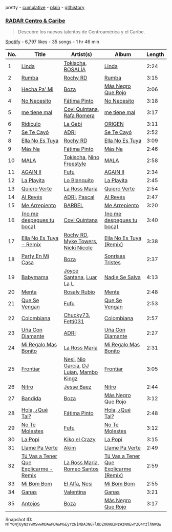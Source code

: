 pretty - [cumulative](/playlists/cumulative/37i9dQZF1DWWyiRTvabqLE.md) - [plain](/playlists/plain/37i9dQZF1DWWyiRTvabqLE) - [githistory](https://github.githistory.xyz/mackorone/spotify-playlist-archive/blob/main/playlists/plain/37i9dQZF1DWWyiRTvabqLE)

### [RADAR Centro & Caribe](https://open.spotify.com/playlist/37i9dQZF1DWWyiRTvabqLE)

> Descubre los nuevos talentos de Centroamérica y el Caribe.

[Spotify](https://open.spotify.com/user/spotify) - 6,797 likes - 35 songs - 1 hr 46 min

| No. | Title | Artist(s) | Album | Length |
|---|---|---|---|---|
| 1 | [Linda](https://open.spotify.com/track/1ahCrpeTt94LL7y1aXw0Y8) | [Tokischa](https://open.spotify.com/artist/2p4aN0Uxkk3iT3HK0cJ2cJ), [ROSALÍA](https://open.spotify.com/artist/7ltDVBr6mKbRvohxheJ9h1) | [Linda](https://open.spotify.com/album/6rFyXU9FiGytyYqfbwYO09) | 2:24 |
| 2 | [Rumba](https://open.spotify.com/track/04Oynte1xZfgnPh8kXhmE7) | [Rochy RD](https://open.spotify.com/artist/4riOEaOW5hCeqomFDBk0aP) | [Rumba](https://open.spotify.com/album/0YrHyGolRAyrQ508sh4Yw4) | 3:15 |
| 3 | [Hecha Pa' Mi](https://open.spotify.com/track/3VvA1wSxukMLsvXoXtlwWx) | [Boza](https://open.spotify.com/artist/2NfSBtmWe7oPw1EmetJVso) | [Más Negro Que Rojo](https://open.spotify.com/album/1dzGsItgF4Gp1G4TNsdoXU) | 3:06 |
| 4 | [No Necesito](https://open.spotify.com/track/4qzG6DyIO3RZLyhrZ6oq9f) | [Fátima Pinto](https://open.spotify.com/artist/4CCbR8akoap4IDhxSlxlzG) | [No Necesito](https://open.spotify.com/album/7oU4VcTlBUltx6C3gZnkfM) | 3:18 |
| 5 | [me tiene mal](https://open.spotify.com/track/4xkUELFJCJRKEIEZdTWlAL) | [Covi Quintana](https://open.spotify.com/artist/2sSqkk6j5gRa7MzeQqMfIN), [Rafa Romera](https://open.spotify.com/artist/5L6WDyrviuO7HkNgMdDeCa) | [me tiene mal](https://open.spotify.com/album/2IPWyKgmRk4ieMqgxaZHvp) | 3:17 |
| 6 | [Ridículo](https://open.spotify.com/track/1BDuJupH2LXLs8IptcN7Oh) | [La Gabi](https://open.spotify.com/artist/3WsE5ectfizV81CnVMkbbi) | [ORIGEN](https://open.spotify.com/album/69uttGVf6dDFwYEpzzOCGL) | 3:11 |
| 7 | [Se Te Cayó](https://open.spotify.com/track/2eyaovnTryBlxQZrQ2TDMx) | [ADRI](https://open.spotify.com/artist/4dpXYalt8qXd3R4yLPQE7E) | [Se Te Cayó](https://open.spotify.com/album/6P8eo6PshOT2xbv2ISKOGz) | 2:52 |
| 8 | [Ella No Es Tuya](https://open.spotify.com/track/7vg79JZg1UZs4hVJ1ih3pC) | [Rochy RD](https://open.spotify.com/artist/4riOEaOW5hCeqomFDBk0aP) | [Ella No Es Tuya](https://open.spotify.com/album/3MnPl3sX0QZs2mYidYf0sl) | 3:09 |
| 9 | [Más Na](https://open.spotify.com/track/2I8N1Go4hQennI48i9QaWW) | [Fátima Pinto](https://open.spotify.com/artist/4CCbR8akoap4IDhxSlxlzG) | [Más Na](https://open.spotify.com/album/6q60ZMNSyfuccuC1Dv7HV7) | 2:46 |
| 10 | [MALA](https://open.spotify.com/track/7iVvmOpIfC7axJSK2oZNIJ) | [Tokischa](https://open.spotify.com/artist/2p4aN0Uxkk3iT3HK0cJ2cJ), [Nino Freestyle](https://open.spotify.com/artist/1AACxWCwNIa3ecOBQJnXRV) | [MALA](https://open.spotify.com/album/6RoObhqOeyhrhsMgG81MNZ) | 2:58 |
| 11 | [AGAIN II](https://open.spotify.com/track/3FBG6jTh1WeqYZXdi6w0TP) | [Fufu](https://open.spotify.com/artist/1DKBefRmhv8L6YNZUrwOQ6) | [AGAIN II](https://open.spotify.com/album/5B0HFH1ohhT1IUKDHdUGqG) | 2:34 |
| 12 | [La Playita](https://open.spotify.com/track/21nc7VSDCHaYFqi8XlMEJL) | [Lo Blanquito](https://open.spotify.com/artist/5Cg1uhz6CxzXKvguhnoFAp) | [La Playita](https://open.spotify.com/album/4HiePCPHt08pm1c1qOUqiN) | 2:45 |
| 13 | [Quiero Verte](https://open.spotify.com/track/5hNZC8Th0pe5wlqlzyqFXI) | [La Ross Maria](https://open.spotify.com/artist/5AmJYBIvICxss43P05MkU8) | [Quiero Verte](https://open.spotify.com/album/5Lxbf8iVNXxCYDbXzRanZn) | 2:54 |
| 14 | [Al Revés](https://open.spotify.com/track/0ZjhDp2DAAAH5gTj8b7qBK) | [ADRI](https://open.spotify.com/artist/4dpXYalt8qXd3R4yLPQE7E), [Pascal](https://open.spotify.com/artist/2fuu7gBnfDhgJNt1Yr4ERu) | [Al Revés](https://open.spotify.com/album/4jiWU7w7CXSn56IPKdLH5T) | 2:47 |
| 15 | [Me Arrepiento](https://open.spotify.com/track/6qMYjmFcBUArKeekeFpjjY) | [BARBEL](https://open.spotify.com/artist/6oYwraA8pyfDH4Otny6ooZ) | [Me Arrepiento](https://open.spotify.com/album/21DybDkvktCpPGGOrYQSpD) | 3:20 |
| 16 | [\(no me despegues tu boca\)](https://open.spotify.com/track/1k49BpZrn1SHHxYqsn9sXd) | [Covi Quintana](https://open.spotify.com/artist/2sSqkk6j5gRa7MzeQqMfIN) | [\(no me despegues tu boca\)](https://open.spotify.com/album/1zbpVc5JDwzGsnXFoCvsXo) | 3:40 |
| 17 | [Ella No Es Tuya \- Remix](https://open.spotify.com/track/5YYW3yRktprLRr47WK219Y) | [Rochy RD](https://open.spotify.com/artist/4riOEaOW5hCeqomFDBk0aP), [Myke Towers](https://open.spotify.com/artist/7iK8PXO48WeuP03g8YR51W), [Nicki Nicole](https://open.spotify.com/artist/2UZIAOlrnyZmyzt1nuXr9y) | [Ella No Es Tuya \(Remix\)](https://open.spotify.com/album/5Jk2ROWL8a4RxmFNiT8pvA) | 3:38 |
| 18 | [Party En Mi Casa](https://open.spotify.com/track/5PEzhJIvmjFCFZcFZRze9S) | [Boza](https://open.spotify.com/artist/2NfSBtmWe7oPw1EmetJVso) | [Sonrisas Tristes](https://open.spotify.com/album/4zzCQHjlhEEAidzfNRONJL) | 2:37 |
| 19 | [Babymama](https://open.spotify.com/track/77ashwth70ow3HR1IuVhiD) | [Joyce Santana](https://open.spotify.com/artist/4zOhMWD0LoBe2nP7s9cHhX), [Luar La L](https://open.spotify.com/artist/4axKuDPr6WKcDCyh8vueTY) | [Nadie Se Salva](https://open.spotify.com/album/28IfFyKDKgXlS3dFGGNN3Z) | 4:13 |
| 20 | [Menta](https://open.spotify.com/track/7CyMVjSFJpo3myUBhWFGMu) | [Rosaly Rubio](https://open.spotify.com/artist/1RDmz5jLTAyj9onvIA4qv8) | [Menta](https://open.spotify.com/album/50cIxtfp8ZQFmBDknO9Fsd) | 2:48 |
| 21 | [Que Se Vengan](https://open.spotify.com/track/5WRv5CFeslHJnSZUxw9fc2) | [Fufu](https://open.spotify.com/artist/1DKBefRmhv8L6YNZUrwOQ6) | [Que Se Vengan](https://open.spotify.com/album/5QB3lb9gYct2CNS3ENLZWy) | 2:53 |
| 22 | [Colombiana](https://open.spotify.com/track/4APF0ZjCmwtx72WaXLQFWg) | [Chucky73](https://open.spotify.com/artist/38epWdyauFwdRkldqUMfWE), [Fetti031](https://open.spotify.com/artist/0bsQ8jCTdRt3F8R5nNU3hw) | [Colombiana](https://open.spotify.com/album/47OyWwj8CQLkDtM1AVrSm6) | 2:57 |
| 23 | [Uña Con Diamante](https://open.spotify.com/track/2Yx2yin4iQDGUdQhpWA0WO) | [ADRI](https://open.spotify.com/artist/4dpXYalt8qXd3R4yLPQE7E) | [Uña Con Diamante](https://open.spotify.com/album/4WTZmwhpj9oBVlzTIr2zBF) | 2:27 |
| 24 | [Mi Regalo Mas Bonito](https://open.spotify.com/track/3JgGutjAwNXGAxcXaqVgWe) | [La Ross Maria](https://open.spotify.com/artist/5AmJYBIvICxss43P05MkU8) | [Mi Regalo Mas Bonito](https://open.spotify.com/album/6DPhumayXNmnw4woMnSNk9) | 2:31 |
| 25 | [Frontiar](https://open.spotify.com/track/6uU1pbqT24J4zqIGPAP3kn) | [Nesi](https://open.spotify.com/artist/0f6U482Lbo91QNqNFH4Tat), [Nio Garcia](https://open.spotify.com/artist/5hdhHgpxyniooUiQVaPxQ0), [DJ Luian](https://open.spotify.com/artist/64aJYyrXljOodnUG6jvhRD), [Mambo Kingz](https://open.spotify.com/artist/2T1aUibqR2QC2sINIDQOAK) | [Frontiar](https://open.spotify.com/album/6ufmt9i0c4W8z7qNnQwxdE) | 3:05 |
| 26 | [Nitro](https://open.spotify.com/track/5yYofJx0IA9Zdynhhq2wan) | [Jesse Baez](https://open.spotify.com/artist/4rriNpL1lxpoysDDctWgl3) | [Nitro](https://open.spotify.com/album/1E5maXoUUIcaDEETyDpi3V) | 2:44 |
| 27 | [Bandida](https://open.spotify.com/track/55uacpWJsxnD9J2rgDs6Gm) | [Boza](https://open.spotify.com/artist/2NfSBtmWe7oPw1EmetJVso) | [Más Negro Que Rojo](https://open.spotify.com/album/1dzGsItgF4Gp1G4TNsdoXU) | 3:12 |
| 28 | [Hola, ¿Qué Tal?](https://open.spotify.com/track/3oVLT7aggBe2JOReCPrabx) | [Fátima Pinto](https://open.spotify.com/artist/4CCbR8akoap4IDhxSlxlzG) | [Hola, ¿Qué Tal?](https://open.spotify.com/album/3k9BginlCEQlACX95UdAme) | 2:48 |
| 29 | [No Te Molestes](https://open.spotify.com/track/4tEqqUo4Gkx7qIv92oxr5F) | [Fufu](https://open.spotify.com/artist/1DKBefRmhv8L6YNZUrwOQ6) | [No Te Molestes](https://open.spotify.com/album/3q28yNcuzyUnDReOTH0EBJ) | 3:12 |
| 30 | [La Popi](https://open.spotify.com/track/2WlmR4N8xSxDG3Adz8Wd2k) | [Kiko el Crazy](https://open.spotify.com/artist/3NpG6SsHaQETkdQVZH6V1E) | [La Popi](https://open.spotify.com/album/1RhIzoLC3C9dyDu4E2X0Sg) | 3:15 |
| 31 | [Llame Pa Verte](https://open.spotify.com/track/3FSanXllfpD7nfdbSC6Vpr) | [Akim](https://open.spotify.com/artist/2y0XUKKpAeeGyQ5ND7dTY3) | [Llame Pa Verte](https://open.spotify.com/album/0SR23EVGsxxM2mNh1bezSD) | 2:49 |
| 32 | [Tú Vas a Tener Que Explicarme \- Remix](https://open.spotify.com/track/1eLiEFCEFRFsoHDL2bh8wy) | [La Ross Maria](https://open.spotify.com/artist/5AmJYBIvICxss43P05MkU8), [Romeo Santos](https://open.spotify.com/artist/5lwmRuXgjX8xIwlnauTZIP) | [Tú Vas a Tener Que Explicarme \(Remix\)](https://open.spotify.com/album/3HItKdsXoqNXaNcKeJPVBW) | 2:59 |
| 33 | [Mi Bom Bom](https://open.spotify.com/track/1iUfBsWrQejyW8cgS2zUDb) | [El Alfa](https://open.spotify.com/artist/2oQX8QiMXOyuqbcZEFsZfm), [Nesi](https://open.spotify.com/artist/0f6U482Lbo91QNqNFH4Tat) | [Mi Bom Bom](https://open.spotify.com/album/3YiZkLFhpyZRQNju4VjNyW) | 2:55 |
| 34 | [Ganas](https://open.spotify.com/track/6XPHmlHM0es8BCMh4XPTkE) | [Valentina](https://open.spotify.com/artist/3ins7Wpq5xVFJi8wZdBAFI) | [Ganas](https://open.spotify.com/album/2VKqbaRFO7wmEyVA0HiYSh) | 3:21 |
| 35 | [Antojos](https://open.spotify.com/track/4R4fSJ5BMjjZPob0MlLhqB) | [Boza](https://open.spotify.com/artist/2NfSBtmWe7oPw1EmetJVso) | [Más Negro Que Rojo](https://open.spotify.com/album/1dzGsItgF4Gp1G4TNsdoXU) | 3:17 |

Snapshot ID: `MTY0NjUyNzYwMSwwMDAwMDAwMGEyYzNiMDA3NGFlODZmOWU2NzAzNmEwY2Q4YzlhNWQw`